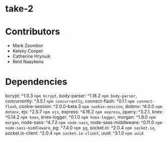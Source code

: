 # take-2

# Contributors
- Mark Zsombor
- Kelsey Cooper
- Catherine Hrynuik
- Reid Naaykens

# Dependencies

  bcrypt: ^1.0.3 `npm bcrypt`,
  body-parser: ^1.18.2 `npm body-parser`,
  concurrently: ^3.5.1 `npm concurrently`,
  connect-flash: ^0.1.1 `npm connect-flash`,
  cookie-session: ^2.0.0-beta.3 `npm cookie-session`,
  dotenv: ^4.0.0 `npm dotenv`,
  ejs: ^2.5.7 `npm ejs`,
  express: ^4.16.2 `npm express`,
  jquery: ^3.2.1,
  knex: ^0.14.2 `npm knex`,
  knex-logger: ^0.1.0 `npm knex-logger`,
  morgan: ^1.9.0 `npm morgan`,
  node-sass: ^4.7.2 `npm node-sass`,
  node-sass-middleware: ^0.11.0 `npm node-sass-middleware`,
  pg: ^7.4.0 `npm pg`,
  socket.io: ^2.0.4 `npm socket.io`,
  socket.io-client: ^2.0.4 `npm socket.io-client`,
  uuid: ^3.1.0 `npm uuid`


